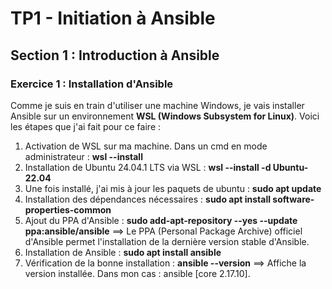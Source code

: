 # TP1 - Initiation à Ansible

## Section 1 : Introduction à Ansible  
### Exercice 1 : Installation d'Ansible
Comme je suis en train d'utiliser une machine Windows, je vais installer Ansible sur un environnement **WSL (Windows Subsystem for Linux)**.
Voici les étapes que j'ai fait pour ce faire :
1. Activation de WSL sur ma machine. Dans un cmd en mode administrateur : **wsl --install** 
2. Installation de Ubuntu 24.04.1 LTS via WSL : **wsl --install -d Ubuntu-22.04**
3. Une fois installé, j'ai mis à jour les paquets de ubuntu : **sudo apt update**
4. Installation des dépendances nécessaires : **sudo apt install software-properties-common**
5. Ajout du PPA d'Ansible : **sudo add-apt-repository --yes --update ppa:ansible/ansible**
==> Le PPA (Personal Package Archive) officiel d'Ansible permet l'installation de la dernière version stable d'Ansible.
6. Installation de Ansible : **sudo apt install ansible**
7. Vérification de la bonne installation : **ansible --version**
==> Affiche la version installée. Dans mon cas : ansible [core 2.17.10].


